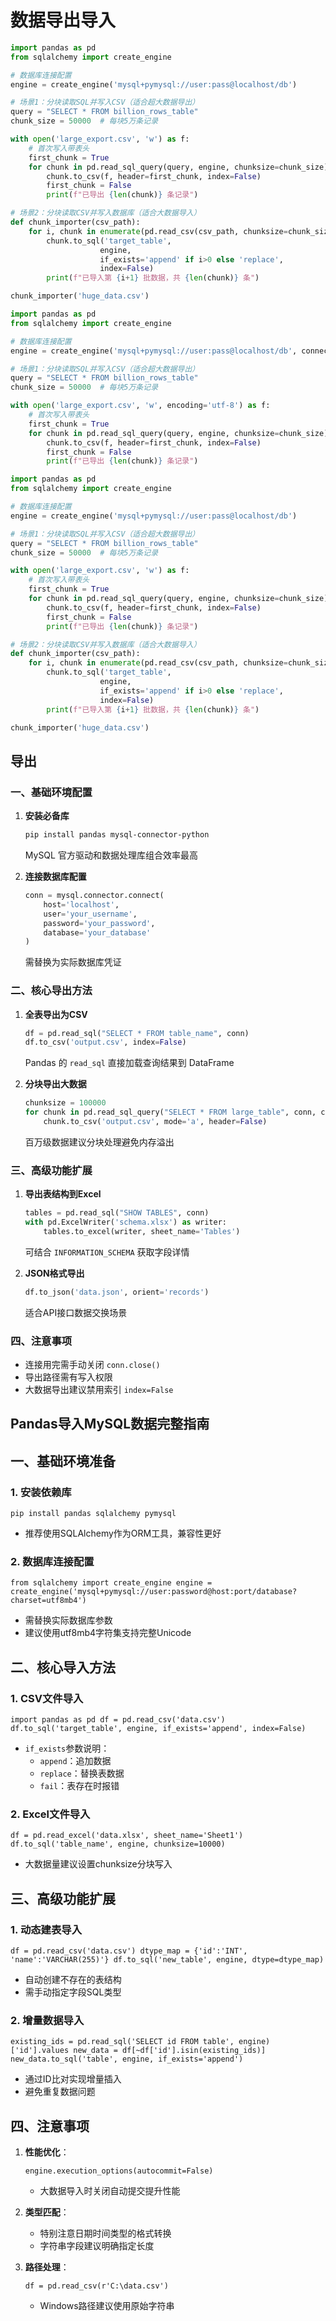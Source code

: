 # 数据导出导入

```python
import pandas as pd
from sqlalchemy import create_engine

# 数据库连接配置
engine = create_engine('mysql+pymysql://user:pass@localhost/db')

# 场景1：分块读取SQL并写入CSV（适合超大数据导出）
query = "SELECT * FROM billion_rows_table"
chunk_size = 50000  # 每块5万条记录

with open('large_export.csv', 'w') as f:
    # 首次写入带表头
    first_chunk = True
    for chunk in pd.read_sql_query(query, engine, chunksize=chunk_size):
        chunk.to_csv(f, header=first_chunk, index=False)
        first_chunk = False
        print(f"已导出 {len(chunk)} 条记录")

# 场景2：分块读取CSV并写入数据库（适合大数据导入）
def chunk_importer(csv_path):
    for i, chunk in enumerate(pd.read_csv(csv_path, chunksize=chunk_size)):
        chunk.to_sql('target_table', 
                    engine, 
                    if_exists='append' if i>0 else 'replace',
                    index=False)
        print(f"已导入第 {i+1} 批数据，共 {len(chunk)} 条")

chunk_importer('huge_data.csv')
```

```python
import pandas as pd
from sqlalchemy import create_engine

# 数据库连接配置
engine = create_engine('mysql+pymysql://user:pass@localhost/db', connect_args={'charset': 'utf8mb4'})

# 场景1：分块读取SQL并写入CSV（适合超大数据导出）
query = "SELECT * FROM billion_rows_table"
chunk_size = 50000  # 每块5万条记录

with open('large_export.csv', 'w', encoding='utf-8') as f:
    # 首次写入带表头
    first_chunk = True
    for chunk in pd.read_sql_query(query, engine, chunksize=chunk_size):
        chunk.to_csv(f, header=first_chunk, index=False)
        first_chunk = False
        print(f"已导出 {len(chunk)} 条记录")
```

```python
import pandas as pd
from sqlalchemy import create_engine

# 数据库连接配置
engine = create_engine('mysql+pymysql://user:pass@localhost/db')

# 场景1：分块读取SQL并写入CSV（适合超大数据导出）
query = "SELECT * FROM billion_rows_table"
chunk_size = 50000  # 每块5万条记录

with open('large_export.csv', 'w') as f:
    # 首次写入带表头
    first_chunk = True
    for chunk in pd.read_sql_query(query, engine, chunksize=chunk_size):
        chunk.to_csv(f, header=first_chunk, index=False)
        first_chunk = False
        print(f"已导出 {len(chunk)} 条记录")

# 场景2：分块读取CSV并写入数据库（适合大数据导入）
def chunk_importer(csv_path):
    for i, chunk in enumerate(pd.read_csv(csv_path, chunksize=chunk_size)):
        chunk.to_sql('target_table', 
                    engine, 
                    if_exists='append' if i>0 else 'replace',
                    index=False)
        print(f"已导入第 {i+1} 批数据，共 {len(chunk)} 条")

chunk_importer('huge_data.csv')
```

## 导出

### 一、基础环境配置
1. **安装必备库**  
   ```bash
   pip install pandas mysql-connector-python
   ```
   MySQL 官方驱动和数据处理库组合效率最高

2. **连接数据库配置**  
   ```python
   conn = mysql.connector.connect(
       host='localhost',
       user='your_username',
       password='your_password',
       database='your_database'
   )
   ```
   需替换为实际数据库凭证

### 二、核心导出方法
1. **全表导出为CSV**  
   ```python
   df = pd.read_sql("SELECT * FROM table_name", conn)
   df.to_csv('output.csv', index=False)
   ```
   Pandas 的 `read_sql` 直接加载查询结果到 DataFrame

2. **分块导出大数据**  
   ```python
   chunksize = 100000
   for chunk in pd.read_sql_query("SELECT * FROM large_table", conn, chunksize=chunksize):
       chunk.to_csv('output.csv', mode='a', header=False)
   ```
   百万级数据建议分块处理避免内存溢出

### 三、高级功能扩展
1. **导出表结构到Excel**  
   ```python
   tables = pd.read_sql("SHOW TABLES", conn)
   with pd.ExcelWriter('schema.xlsx') as writer:
       tables.to_excel(writer, sheet_name='Tables')
   ```
   可结合 `INFORMATION_SCHEMA` 获取字段详情

2. **JSON格式导出**  
   ```python
   df.to_json('data.json', orient='records')
   ```
   适合API接口数据交换场景

### 四、注意事项
- 连接用完需手动关闭 `conn.close()`
- 导出路径需有写入权限
- 大数据导出建议禁用索引 `index=False`

## Pandas导入MySQL数据完整指南

## 一、基础环境准备

### 1. 安装依赖库

`pip install pandas sqlalchemy pymysql`

- 推荐使用SQLAlchemy作为ORM工具，兼容性更好

### 2. 数据库连接配置

`from sqlalchemy import create_engine engine = create_engine('mysql+pymysql://user:password@host:port/database?charset=utf8mb4')`

- 需替换实际数据库参数
- 建议使用utf8mb4字符集支持完整Unicode

## 二、核心导入方法

### 1. CSV文件导入

`import pandas as pd df = pd.read_csv('data.csv') df.to_sql('target_table', engine, if_exists='append', index=False)`

- `if_exists`参数说明：
  - `append`：追加数据
  - `replace`：替换表数据
  - `fail`：表存在时报错

### 2. Excel文件导入

`df = pd.read_excel('data.xlsx', sheet_name='Sheet1') df.to_sql('table_name', engine, chunksize=10000)`

- 大数据量建议设置chunksize分块写入

## 三、高级功能扩展

### 1. 动态建表导入

`df = pd.read_csv('data.csv') dtype_map = {'id':'INT', 'name':'VARCHAR(255)'} df.to_sql('new_table', engine, dtype=dtype_map)`

- 自动创建不存在的表结构
- 需手动指定字段SQL类型

### 2. 增量数据导入

`existing_ids = pd.read_sql('SELECT id FROM table', engine)['id'].values new_data = df[~df['id'].isin(existing_ids)] new_data.to_sql('table', engine, if_exists='append')`

- 通过ID比对实现增量插入
- 避免重复数据问题

## 四、注意事项

1. **性能优化**：

   `engine.execution_options(autocommit=False)`

   - 大数据导入时关闭自动提交提升性能

2. **类型匹配**：

   - 特别注意日期时间类型的格式转换
   - 字符串字段建议明确指定长度

3. **路径处理**：

   `df = pd.read_csv(r'C:\data.csv')`

   - Windows路径建议使用原始字符串
